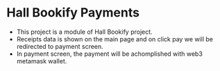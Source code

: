 # Hall Bookify Payments

 - This project is a module of Hall Bookify project.
 - Receipts data is shown on the main page and on click pay we will be redirected to payment screen.
 - In payment screen, the payment will be achomplished with web3 metamask wallet.

